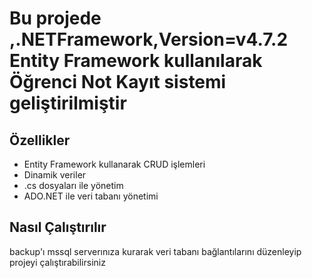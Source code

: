 # Bu projede ,.NETFramework,Version=v4.7.2 Entity Framework kullanılarak Öğrenci Not Kayıt sistemi geliştirilmiştir

## Özellikler

- Entity Framework kullanarak CRUD işlemleri
- Dinamik veriler 
- .cs dosyaları ile yönetim
- ADO.NET ile veri tabanı yönetimi


## Nasıl Çalıştırılır

backup'ı mssql serverınıza kurarak veri tabanı bağlantılarını düzenleyip projeyi çalıştırabilirsiniz
